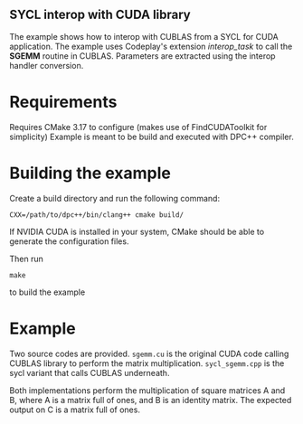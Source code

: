 SYCL interop with CUDA library
-------------------------------

The example shows how to interop with CUBLAS from a SYCL for CUDA application.
The example uses Codeplay's extension *interop_task* to call the **SGEMM** 
routine in CUBLAS. Parameters are extracted using the interop handler conversion.

Requirements
==============

Requires CMake 3.17 to configure (makes use of FindCUDAToolkit for simplicity)
Example is meant to be build and executed with DPC++ compiler.


Building the example
=====================


Create a build directory and run the following command:

```
CXX=/path/to/dpc++/bin/clang++ cmake build/
```

If NVIDIA CUDA is installed in your system, CMake should be able to generate
the configuration files.

Then run 

```
make
```

to build the example

Example
=========

Two source codes are provided. `sgemm.cu` is the original CUDA code calling
CUBLAS library to perform the matrix multiplication.
`sycl_sgemm.cpp` is the sycl variant that calls CUBLAS underneath.

Both implementations perform the multiplication of square matrices A and B, 
where A is a matrix full of ones, and B is an identity matrix.
The expected output on C is a matrix full of ones.

